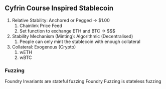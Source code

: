 ## Cyfrin Course Inspired Stablecoin

1. Relative Stability: Anchored or Pegged -> $1.00
   1. Chainlink Price Feed
   2. Set function to exchange ETH and BTC -> $$$
2. Stability Mechanism (Minting): Algorithmic (Decentralised) 
   1. People can only mint the stablecoin with enough collateral
3. Collateral: Exogenous (Crypto) 
   1. wETH 
   2. wBTC


### Fuzzing

Foundry Invariants are stateful fuzzing
Foundry Fuzzing is stateless fuzzing